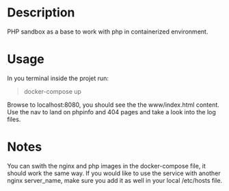 # Description
PHP sandbox as a base to work with php in containerized environment.

# Usage
In you terminal inside the projet run:
> docker-compose up

Browse to localhost:8080, you should see the the www/index.html content. Use the nav to land on phpinfo and 404 pages and take a look into the log files.

# Notes
You can swith the nginx and php images in the docker-compose file, it should work the same way.
If you would like to use the service with another nginx server_name, make sure you add it as well in your local /etc/hosts file.
